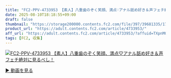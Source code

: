 ```yaml
---
title: "FC2-PPV-4733953 【素人】八重歯のぞく笑顔、満点♡アナル舐め好き＆声フェチ絶対に見るべし！"
date: 2025-08-10T18:18:55+09:00
draft: false
thumbnail: "https://storage200000.contents.fc2.com/file/397/39681335/1753493784.11.jpg"
product_url: "https://adult.contents.fc2.com/article/4733953/"
aff_url: "https://adult.contents.fc2.com/article/4733953/?affuid=TXpnM01qYzFNalk9"
tags: [FC2, 収集]
---
```

[![FC2-PPV-4733953 【素人】八重歯のぞく笑顔、満点♡アナル舐め好き＆声フェチ絶対に見るべし！](https://storage200000.contents.fc2.com/file/397/39681335/1753493784.11.jpg)](https://adult.contents.fc2.com/article/4733953/?affuid=TXpnM01qYzFNalk9)

[▶︎ 動画を見る](https://adult.contents.fc2.com/article/4733953/?affuid=TXpnM01qYzFNalk9)
